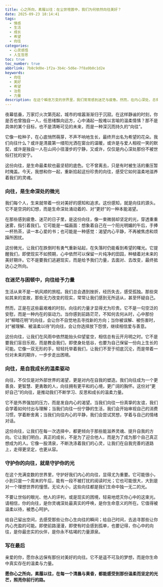 ```yaml
---
title: 心之所向，素履以往：在尘世喧嚣中，我们为何依然向往美好？
date: 2025-09-23 18:14:41
tags:
  - 情感
  - 生活
  - 成长
  - 希望
  - 向往
categories:
  - 心灵感悟
  - 人生哲思
toc: true
toc_number: true
abbrlink: 7b8c9d0e-1f2a-3b4c-5d6e-7f8a9b0c1d2e
keywords:
  - 向往
  - 美好
  - 希望
  - 治愈
  - 力量
description: 在这个瞬息万变的世界里，我们常常感到迷茫与疲惫。然而，在内心深处，总有一束微光指引着我们，那是对美好生活的向往，对真挚情感的渴望，对成为更好自己的期盼。这篇文章将带你走进“向往”的温柔世界，感受它如何成为我们生命中最坚韧的底色，给予我们前行的勇气与力量。
---
```


夜幕低垂，万家灯火次第亮起，城市的喧嚣渐渐归于沉寂。在这样静谧的时刻，你是否也曾独自一人，任思绪飘向远方，心中涌起一股难以言喻的温柔情愫？那不是具体的某个目标，也不是清晰可见的未来，而是一种深沉而持久的“向往”。

它像一粒种子，在心底悄然萌芽，不声不响地生长，最终开出名为希望的花朵。我们向往什么？或许是清晨第一缕阳光洒在窗台的温暖，或许是与爱人相视一笑的默契，或许是独自一人在山间小径漫步的宁静，又或许，仅仅是内心深处那份不被世俗打扰的安宁。

这份向往，是生命最柔软也最坚韧的底色。它不曾离去，只是有时被生活的重压暂时掩盖。今天，我想和你一起，重新拾起这份珍贵的向往，感受它如何温柔地滋养着我们的灵魂。

### 向往，是生命深处的微光

我们每个人，生来就带着一份对美好的感知和追求。这份感知，就是向往的源头。它不是空洞的幻想，而是生命深处涌动着的、对“更好”的一种本能渴望。

在那些感到疲惫、迷茫的日子里，是这份向往，像一束微弱却坚定的光，穿透重重迷雾，指引着我们。它可能是一幅画面：想象着自己在一个阳光明媚的午后，手捧一杯热茶，读一本心爱的书；也可能是一种感觉：渴望内心平静，不再被焦虑和烦躁所困扰。

这份微光，让我们在跌倒时有勇气重新站起，在失落时仍能看到希望的曙光。它提醒我们，即使现实不如预期，心中依然可以保留一片纯净的田园，种植着对未来的美好期许。它不是要我们逃避现实，而是给予我们力量，去面对、去改变，最终抵达心之所向。

### 在迷茫与困顿中，向往给予力量

生活从来不是一帆风顺的旅程。我们总会遇到挫折，经历失去，感受孤独。那些突如其来的变故，那些无力改变的现实，常常让我们感到无所适从，甚至怀疑自己。

然而，正是在这些最艰难的时刻，向往的力量才显得尤为珍贵。它不是一句空泛的安慰，而是一种内在的驱动力。当你感到前路茫茫，不知何去何从时，心中那份对“柳暗花明”的向往，会让你不自觉地去寻找新的方向；当你被误解、被伤害时，对“被理解、被温柔以待”的向往，会让你选择放下怨恨，继续相信爱与善意。

这份向往，让我们在风雨中依然能抬头仰望星空，相信总有云开月明之时。它不是要我们盲目乐观，而是教会我们，即使身处低谷，也要为自己保留一份向上生长的可能。它像一双无形的手，轻轻托举着我们，让我们不至于彻底沉沦，而是带着一份对未来的期许，一步步走出困境。

### 向往，是自我成长的温柔驱动

向往，不仅仅是对外部世界的渴望，更是对内在自我的塑造。我们向往成为一个更善良、更智慧、更勇敢的人，向往拥有更平和的心境，更广阔的胸怀。这份对“更好自己”的向往，是推动我们不断学习、反思和成长的温柔力量。

它不是外界强加的压力，而是发自内心的渴望。当我们向往一份真挚的友谊，我们会学着如何付出与理解；当我们向往一份宁静的生活，我们会开始审视自己的消费习惯，学着断舍离；当我们向往内心的平静，我们会尝试冥想，学着与自己的情绪对话。

这份向往，让我们在每一次选择中，都更倾向于那些能滋养灵魂、提升自我的方向。它让我们明白，真正的成长，不是为了迎合他人，而是为了成为那个自己真正想成为的人。它像一股清泉，不断洗涤着我们的心灵，让我们在自我完善的道路上，走得更坚定，也更从容。

### 守护你的向往，就是守护你的光

在这个充满变数的世界里，守护好我们内心的向往，显得尤为重要。它可能很小，小到只是一个周末的午后，能有一段不被打扰的阅读时光；它也可能很大，大到是对一个理想世界的憧憬。无论大小，这些向往都是我们生命中独一无二的光。

不要让世俗的眼光、他人的评判，或是现实的困境，轻易地熄灭你心中的这束光。请相信，你的向往，是你灵魂深处最真实的呼唤，是你生命意义的所在。它值得被温柔以待，被悉心呵护。

给自己留出空间，去感受那些让你心生向往的瞬间；给自己时间，去追寻那些让你内心充盈的可能。即使前路漫漫，即使有时会感到孤单，也要记得，你心中的向往，是你最忠实的伙伴，是你永不枯竭的力量源泉。

### 写在最后

亲爱的你，愿你永远保有那份对美好的向往。它不是遥不可及的梦想，而是你生命中真实存在的温柔与力量。

**愿你心之所向，素履以往，在每一个清晨与黄昏，都能感受到那份温柔而坚定的光芒，照亮你前行的路。**